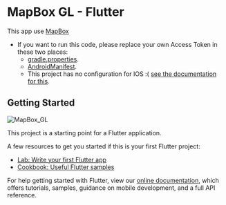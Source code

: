 # MapBox GL - Flutter

This app use [MapBox](https://www.mapbox.com)
- If you want to run this code, please replace your own Access Token in these two places:
  - [gradle.properties](https://github.com/Brandon-RS/MapBox-GL-flutter/blob/main/android/gradle.properties#L4).
  - [AndroidManifest](https://github.com/Brandon-RS/MapBox-GL-flutter/blob/main/android/app/src/main/AndroidManifest.xml#L7).
  - This project has no configuration for IOS :( [see the documentation for this](https://github.com/flutter-mapbox-gl/maps/wiki/Mapbox-access-tokens#ios).

## Getting Started

![MapBox_GL](https://user-images.githubusercontent.com/79495707/152441582-eb319f92-0af2-48e8-87b1-3e2279762318.png)



This project is a starting point for a Flutter application.

A few resources to get you started if this is your first Flutter project:

- [Lab: Write your first Flutter app](https://flutter.dev/docs/get-started/codelab)
- [Cookbook: Useful Flutter samples](https://flutter.dev/docs/cookbook)

For help getting started with Flutter, view our
[online documentation](https://flutter.dev/docs), which offers tutorials,
samples, guidance on mobile development, and a full API reference.
